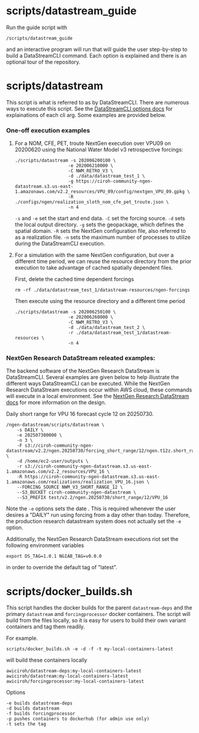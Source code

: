 # scripts/datastream_guide
Run the guide script with
```
/scripts/datastream_guide
```
and an interactive program will run that will guide the user step-by-step to build a DataStreamCLI command. Each option is explained and there is an optional tour of the repository.

# scripts/datastream
This script is what is referred to as by DataStreamCLI. There are numerous ways to execute this script. See the [DataStreamCLI options docs](https://github.com/CIROH-UA/ngen-datastream/blob/main/docs/DATASTREAM_OPTIONS.md) for explainations of each cli arg. Some examples are provided below.

### One-off execution examples
1.
    For a NOM, CFE, PET, troute NextGen execution over VPU09 on 20200620 using the National Water Model v3 retrospective forcings:
    ```
    ./scripts/datastream -s 202006200100 \
                        -e 202006210000 \
                        -C NWM_RETRO_V3 \
                        -d ./data/datastream_test_1 \
                        -g https://ciroh-community-ngen-datastream.s3.us-east-1.amazonaws.com/v2.2_resources/VPU_09/config/nextgen_VPU_09.gpkg \
                        -R ./configs/ngen/realization_sloth_nom_cfe_pet_troute.json \
                        -n 4
    ```
    `-s` and `-e` set the start and end data. `-C` set the forcing source. `-d` sets the local output directory. `-g` sets the geopackage, which defines the spatial domain. `-R` sets the NextGen configuration file, also referred to as a realization file. `-n` sets the maximum number of processes to utilize during the DataStreamCLI execution.

2.
    For a simulation with the same NextGen configuration, but over a different time period, we can reuse the resource directory from the prior execution to take advantage of cached spatially dependent files.

    First, delete the cached time dependent forcings

    ```
    rm -rf ./data/datastream_test_1/datastream-resources/ngen-forcings
    ```

    Then execute using the resource directory and a different time period

    ```
    ./scripts/datastream -s 202006250100 \
                        -e 202006260000 \
                        -C NWM_RETRO_V3 \
                        -d ./data/datastream_test_2 \
                        -r ./data/datastream_test_1/datastream-resources \
                        -n 4
    ```    

### NextGen Research DataStream releated examples:
The backend software of the NextGen Research DataStream is DataStreamCLI. Several examples are given below to help illustrate the different ways DataStreamCLI can be executed. While the NextGen Research DataStream executions occur within AWS cloud, these commands will execute in a local environment. See the [NextGen Research DataStream docs](https://github.com/CIROH-UA/ngen-datastream/tree/main/research_datastream) for more information on the design.

Daily short range for VPU 16 forecast cycle 12 on 20250730. 
```
/ngen-datastream/scripts/datastream \
    -s DAILY \
    -e 202507300000 \
    -n 3 \
    -F s3://ciroh-community-ngen-datastream/v2.2/ngen.20250730/forcing_short_range/12/ngen.t12z.short_range.forcing.f001_f018.VPU_16.nc \
    -d /home/ec2-user/outputs \
    -r s3://ciroh-community-ngen-datastream.s3.us-east-1.amazonaws.com/v2.2_resources/VPU_16 \
    -R https://ciroh-community-ngen-datastream.s3.us-east-1.amazonaws.com/realizations/realization_VPU_16.json \
    --FORCING_SOURCE NWM_V3_SHORT_RANGE_12 \
    --S3_BUCKET ciroh-community-ngen-datastream \
    --S3_PREFIX test/v2.2/ngen.20250730/short_range/12/VPU_16
```

Note the `-e` options sets the date . This is required whenever the user desires a "DAILY" run using forcing from a day other than today. Therefore, the production research datastream system does not actually set the `-e` option.

Additionally, the NextGen Research DataStream executions riot set the following environment variables
```
export DS_TAG=1.0.1 NGIAB_TAG=v0.0.0
```
in order to override the default tag of "latest". 

# scripts/docker_builds.sh
This script handles the docker builds for the parent `datastream-deps` and the primary `datastream` and `forcingprocessor` docker containers. The script will build from the files locally, so it is easy for users to build their own variant containers and tag them readily. 

For example.
```
scripts/docker_builds.sh -e -d -f -t my-local-containers-latest
```

will build these containers locally

```
awiciroh/datastream-deps:my-local-containers-latest
awiciroh/datastream:my-local-containers-latest
awiciroh/forcingprocessor:my-local-containers-latest
```

Options
```
-e builds datastream-deps
-d builds datastream
-f builds forcingprocessor
-p pushes containers to dockerhub (for admin use only)
-t sets the tag
```
